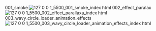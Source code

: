 001_smoke
![127 0 0 1_5500_001_smoke_index html](https://github.com/user-attachments/assets/8b0ff0c9-3715-4d38-a6ad-d257400a50c5)
002_effect_paralax
![127 0 0 1_5500_002_effect_parallaxa_index html](https://github.com/user-attachments/assets/62dfb8a6-3f2a-44f0-bd24-f1de00b3135f)
003_wavy_circle_loader_animation_effects
![127 0 0 1_5500_003_wavy_circle_loader_animation_effects_index html](https://github.com/user-attachments/assets/9a8de56d-1300-4a01-9968-3e5147684629)

